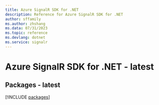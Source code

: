 ```yaml
---
title: Azure SignalR SDK for .NET
description: Reference for Azure SignalR SDK for .NET
author: sffamily
ms.author: zhshang
ms.data: 07/31/2023
ms.topic: reference
ms.devlang: dotnet
ms.service: signalr
---
```

# Azure SignalR SDK for .NET - latest
## Packages - latest
[!INCLUDE [packages](signalr-index.md)]